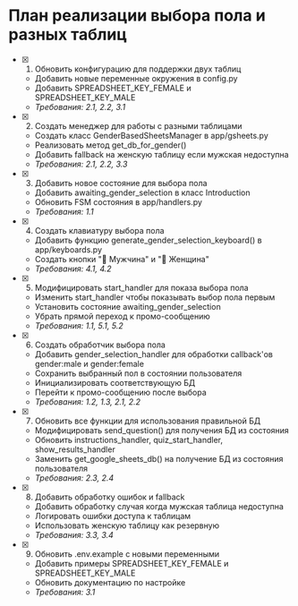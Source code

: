 # План реализации выбора пола и разных таблиц

- [x] 1. Обновить конфигурацию для поддержки двух таблиц
  - Добавить новые переменные окружения в config.py
  - Добавить SPREADSHEET_KEY_FEMALE и SPREADSHEET_KEY_MALE
  - _Требования: 2.1, 2.2, 3.1_

- [x] 2. Создать менеджер для работы с разными таблицами
  - Создать класс GenderBasedSheetsManager в app/gsheets.py
  - Реализовать метод get_db_for_gender()
  - Добавить fallback на женскую таблицу если мужская недоступна
  - _Требования: 2.1, 2.2, 3.3_

- [x] 3. Добавить новое состояние для выбора пола
  - Добавить awaiting_gender_selection в класс Introduction
  - Обновить FSM состояния в app/handlers.py
  - _Требования: 1.1_

- [x] 4. Создать клавиатуру выбора пола
  - Добавить функцию generate_gender_selection_keyboard() в app/keyboards.py
  - Создать кнопки "👨 Мужчина" и "👩 Женщина"
  - _Требования: 4.1, 4.2_

- [x] 5. Модифицировать start_handler для показа выбора пола
  - Изменить start_handler чтобы показывать выбор пола первым
  - Установить состояние awaiting_gender_selection
  - Убрать прямой переход к промо-сообщению
  - _Требования: 1.1, 5.1, 5.2_

- [x] 6. Создать обработчик выбора пола
  - Добавить gender_selection_handler для обработки callback'ов gender:male и gender:female
  - Сохранить выбранный пол в состоянии пользователя
  - Инициализировать соответствующую БД
  - Перейти к промо-сообщению после выбора
  - _Требования: 1.2, 1.3, 2.1, 2.2_

- [x] 7. Обновить все функции для использования правильной БД
  - Модифицировать send_question() для получения БД из состояния
  - Обновить instructions_handler, quiz_start_handler, show_results_handler
  - Заменить get_google_sheets_db() на получение БД из состояния пользователя
  - _Требования: 2.3, 2.4_

- [x] 8. Добавить обработку ошибок и fallback
  - Добавить обработку случая когда мужская таблица недоступна
  - Логировать ошибки доступа к таблицам
  - Использовать женскую таблицу как резервную
  - _Требования: 3.3, 3.4_

- [x] 9. Обновить .env.example с новыми переменными
  - Добавить примеры SPREADSHEET_KEY_FEMALE и SPREADSHEET_KEY_MALE
  - Обновить документацию по настройке
  - _Требования: 3.1_